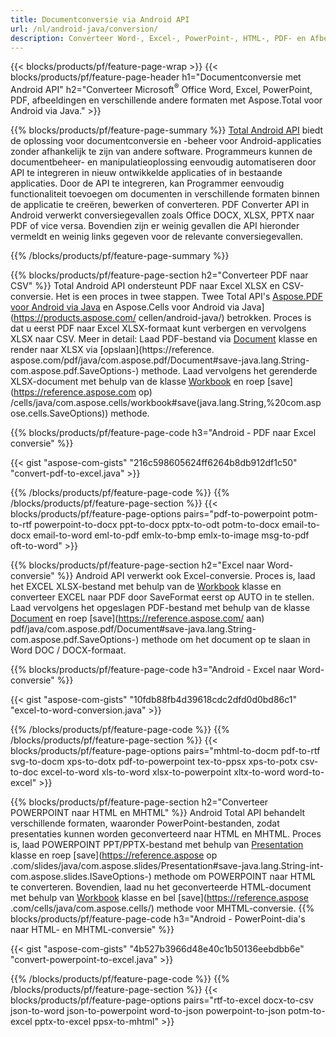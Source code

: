 ```yaml
---
title: Documentconversie via Android API 
url: /nl/android-java/conversion/
description: Converteer Word-, Excel-, PowerPoint-, HTML-, PDF- en Afbeeldingsformaten met behulp van de Android-conversie-API. Android converteert Office docx, xlsx, pptx naar PDF. 
---
```


{{< blocks/products/pf/feature-page-wrap >}}
{{< blocks/products/pf/feature-page-header h1="Documentconversie met Android API" h2="Converteer Microsoft<sup>&reg;</sup> Office Word, Excel, PowerPoint, PDF, afbeeldingen en verschillende andere formaten met Aspose.Total voor Android via Java." >}}

{{% blocks/products/pf/feature-page-summary %}}
[Total Android API](https://products.aspose.com/total/android-java/) biedt de oplossing voor documentconversie en -beheer voor Android-applicaties zonder afhankelijk te zijn van andere software. Programmeurs kunnen de documentbeheer- en manipulatieoplossing eenvoudig automatiseren door API te integreren in nieuw ontwikkelde applicaties of in bestaande applicaties. Door de API te integreren, kan Programmer eenvoudig functionaliteit toevoegen om documenten in verschillende formaten binnen de applicatie te creëren, bewerken of converteren. PDF Converter API in Android verwerkt conversiegevallen zoals Office DOCX, XLSX, PPTX naar PDF of vice versa. Bovendien zijn er weinig gevallen die API hieronder vermeldt en weinig links gegeven voor de relevante conversiegevallen. 

{{% /blocks/products/pf/feature-page-summary  %}}

{{% blocks/products/pf/feature-page-section  h2="Converteer PDF naar CSV" %}}
Total Android API ondersteunt PDF naar Excel XLSX en CSV-conversie. Het is een proces in twee stappen. Twee Total API's [Aspose.PDF voor Android via Java](https://products.aspose.com/pdf/android-java/) en Aspose.Cells voor Android via Java](https://products.aspose.com/ cellen/android-java/) betrokken. Proces is dat u eerst PDF naar Excel XLSX-formaat kunt verbergen en vervolgens XLSX naar CSV. Meer in detail: Laad PDF-bestand via [Document](https://reference.aspose.com/pdf/java/com.aspose.pdf/Document) klasse en render naar XLSX via [opslaan](https://reference. aspose.com/pdf/java/com.aspose.pdf/Document#save-java.lang.String-com.aspose.pdf.SaveOptions-) methode. Laad vervolgens het gerenderde XLSX-document met behulp van de klasse [Workbook](https://reference.aspose.com/cells/java/com.aspose.cells/Workbook) en roep [save](https://reference.aspose.com op) /cells/java/com.aspose.cells/workbook#save(java.lang.String,%20com.aspose.cells.SaveOptions)) methode.

{{% blocks/products/pf/feature-page-code h3="Android - PDF naar Excel conversie" %}}

{{< gist "aspose-com-gists" "216c598605624ff6264b8db912df1c50" "convert-pdf-to-excel.java" >}}

{{% /blocks/products/pf/feature-page-code  %}}
{{% /blocks/products/pf/feature-page-section %}}
{{< blocks/products/pf/feature-page-options pairs="pdf-to-powerpoint potm-to-rtf powerpoint-to-docx ppt-to-docx pptx-to-odt potm-to-docx email-to-docx email-to-word eml-to-pdf emlx-to-bmp emlx-to-image msg-to-pdf oft-to-word" >}}


{{% blocks/products/pf/feature-page-section  h2="Excel naar Word-conversie" %}}
Android API verwerkt ook Excel-conversie. Proces is, laad het EXCEL XLSX-bestand met behulp van de [Workbook](https://reference.aspose.com/cells/java/com.aspose.cells/Workbook) klasse en converteer EXCEL naar PDF door SaveFormat eerst op AUTO in te stellen. Laad vervolgens het opgeslagen PDF-bestand met behulp van de klasse [Document](https://reference.aspose.com/pdf/java/com.aspose.pdf/Document) en roep [save](https://reference.aspose.com/ aan) pdf/java/com.aspose.pdf/Document#save-java.lang.String-com.aspose.pdf.SaveOptions-) methode om het document op te slaan in Word DOC / DOCX-formaat.

{{% blocks/products/pf/feature-page-code h3="Android - Excel naar Word-conversie" %}}

{{< gist "aspose-com-gists" "10fdb88fb4d39618cdc2dfd0d0bd86c1" "excel-to-word-conversion.java" >}}

{{% /blocks/products/pf/feature-page-code  %}}
{{% /blocks/products/pf/feature-page-section %}}
{{< blocks/products/pf/feature-page-options pairs="mhtml-to-docm pdf-to-rtf svg-to-docm xps-to-dotx pdf-to-powerpoint tex-to-ppsx xps-to-potx csv-to-doc excel-to-word xls-to-word xlsx-to-powerpoint xltx-to-word word-to-excel" >}}

{{% blocks/products/pf/feature-page-section  h2="Converteer POWERPOINT naar HTML en MHTML" %}}
Android Total API behandelt verschillende formaten, waaronder PowerPoint-bestanden, zodat presentaties kunnen worden geconverteerd naar HTML en MHTML. Proces is, laad POWERPOINT PPT/PPTX-bestand met behulp van [Presentation](https://reference.aspose.com/slides/java/com.aspose.slides/Presentation) klasse en roep [save](https://reference.aspose op .com/slides/java/com.aspose.slides/Presentation#save-java.lang.String-int-com.aspose.slides.ISaveOptions-) methode om POWERPOINT naar HTML te converteren. Bovendien, laad nu het geconverteerde HTML-document met behulp van [Workbook](https://reference.aspose.com/cells/java/com.aspose.cells/Workbook) klasse en bel [save](https://reference.aspose .com/cells/java/com.aspose.cells/) methode voor MHTML-conversie. 
{{% blocks/products/pf/feature-page-code h3="Android - PowerPoint-dia's naar HTML- en MHTML-conversie" %}}

{{< gist "aspose-com-gists" "4b527b3966d48e40c1b50136eebdbb6e" "convert-powerpoint-to-excel.java" >}}


{{% /blocks/products/pf/feature-page-code  %}}
{{% /blocks/products/pf/feature-page-section %}}
{{< blocks/products/pf/feature-page-options pairs="rtf-to-excel docx-to-csv json-to-word json-to-powerpoint word-to-json powerpoint-to-json potm-to-excel pptx-to-excel ppsx-to-mhtml" >}}